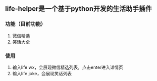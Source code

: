 ## life-helper是一个基于python开发的生活助手插件

### 功能（目前功能）
1. 微信精选
2. 笑话大全

### 使用
1. 输入life wx，会展现微信精选列表，点击enter进入详情页
2. 输入life joke，会展现笑话列表
